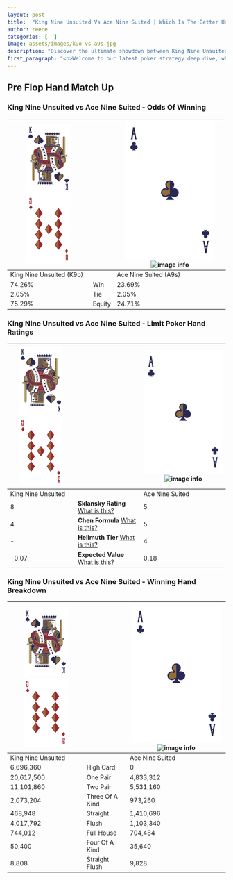```yaml
---
layout: post
title:  "King Nine Unsuited Vs Ace Nine Suited | Which Is The Better Hand In Poker? A Complete Guide"
author: reece
categories: [  ]
image: assets/images/k9o-vs-a9s.jpg
description: "Discover the ultimate showdown between King Nine Unsuited and Ace Nine Suited in poker! Uncover the odds, strategies, and scenarios where one hand triumphs over the other. Get ready to up your poker game with this thrilling analysis."
first_paragraph: "<p>Welcome to our latest poker strategy deep dive, where we're pitting two distinct hands against each other in a high-stakes showdown: King Nine Unsuited vs Ace Nine Suited.</p><p>In the dynamic world of poker, every decision counts, and knowing which hand holds the upper hand is key to your success at the table.</p><p>In this article, we'll dissect these two hands, explore the scenarios where one dominates the other, and equip you with the knowledge to make strategic choices that can tip the odds in your favor.</p><p>Get ready to unravel the intriguing dynamics of these poker hands and elevate your game to new heights.</p>"
---
```




[comment]: # (sp0)

## Pre Flop Hand Match Up

<div class="table hand-ratings" markdown="1"> 



### King Nine Unsuited vs Ace Nine Suited - Odds Of Winning


    
| ![image info](assets/images/hand1/K.png) ![image info](assets/images/hand1/9o.png) |  | ![image info](assets/images/hand2/A.png) ![image info](assets/images/hand2/9s.png) |
| -------- | -------- | -------- |
| King Nine Unsuited (K9o) |  | Ace Nine Suited (A9s) |
| 74.26% | Win | 23.69% |
| 2.05% | Tie | 2.05% |
| 75.29% | Equity | 24.71% |




[comment]: # (sp1)



### King Nine Unsuited vs Ace Nine Suited - Limit Poker Hand Ratings


    
| ![image info](assets/images/hand1/K.png) ![image info](assets/images/hand1/9o.png) |  | ![image info](assets/images/hand2/A.png) ![image info](assets/images/hand2/9s.png) |
| -------- | -------- | -------- |
| King Nine Unsuited |  | Ace Nine Suited |
| 8 | **Sklansky Rating** [What is this?](/sklansky-rating-explained) | 5 |
| 4 | **Chen Formula** [What is this?](/chen-formula-explained) | 5 |
| - | **Hellmuth Tier** [What is this?](/Hellmuth-tier-explained) | 4 |
| -0.07 | **Expected Value** [What is this?](/expected-value-explained) | 0.18 |




[comment]: # (sp2)



### King Nine Unsuited vs Ace Nine Suited - Winning Hand Breakdown


    
| ![image info](assets/images/hand1/K.png) ![image info](assets/images/hand1/9o.png) |  | ![image info](assets/images/hand2/A.png) ![image info](assets/images/hand2/9s.png) |
| -------- | -------- | -------- |
| King Nine Unsuited |  | Ace Nine Suited |
| 6,696,360 | High Card | 0 |
| 20,617,500 | One Pair | 4,833,312 |
| 11,101,860 | Two Pair | 5,531,160 |
| 2,073,204 | Three Of A Kind | 973,260 |
| 468,948 | Straight | 1,410,696 |
| 4,017,792 | Flush | 1,103,340 |
| 744,012 | Full House | 704,484 |
| 50,400 | Four Of A Kind | 35,640 |
| 8,808 | Straight Flush | 9,828 |




[comment]: # (sp3)



</div>

[comment]: # (sp4)



[comment]: # (sp5)

